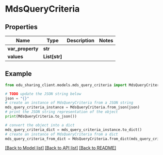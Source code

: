# MdsQueryCriteria


## Properties

Name | Type | Description | Notes
------------ | ------------- | ------------- | -------------
**var_property** | **str** |  | 
**values** | **List[str]** |  | 

## Example

```python
from edu_sharing_client.models.mds_query_criteria import MdsQueryCriteria

# TODO update the JSON string below
json = "{}"
# create an instance of MdsQueryCriteria from a JSON string
mds_query_criteria_instance = MdsQueryCriteria.from_json(json)
# print the JSON string representation of the object
print(MdsQueryCriteria.to_json())

# convert the object into a dict
mds_query_criteria_dict = mds_query_criteria_instance.to_dict()
# create an instance of MdsQueryCriteria from a dict
mds_query_criteria_from_dict = MdsQueryCriteria.from_dict(mds_query_criteria_dict)
```
[[Back to Model list]](../README.md#documentation-for-models) [[Back to API list]](../README.md#documentation-for-api-endpoints) [[Back to README]](../README.md)


